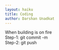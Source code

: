 ```yaml
---
layout: haiku
title: Coding
author: Darshan Unadkat
---
```


When building is on fire<br>
Step-1: git commit -m<br>
Step-2: git push<br>